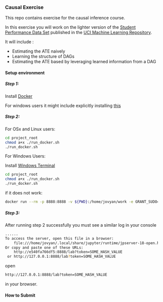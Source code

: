 ### Causal Exercise

This repo contains exercise for the causal inference course. 

In this exercise you will work on the lighter version of the [Student Performance Data Set](https://archive.ics.uci.edu/ml/datasets/Student+Performance#) published in the [UCI Machine Learning Repository](http://archive.ics.uci.edu/ml/index.php).


It will include :
- Estimating the ATE naively
- Learning the structure of DAGs
- Estimating the ATE based by leveraging learned information from a DAG
 

#### Setup environment

##### Step 1: 

Install [Docker](https://docs.docker.com/get-docker/)

For windows users it might include explicitly installing [this](https://docs.microsoft.com/en-us/windows/wsl/install-manual#step-4---download-the-linux-kernel-update-package)

##### Step 2:

For OSx and Linux users:

```bash
cd project_root
chmod a+x ./run_docker.sh
./run_docker.sh
```

For Windows Users:

Install [Windows Terminal](https://www.microsoft.com/en-gb/p/windows-terminal/9n0dx20hk701?rtc=1&activetab=pivot:overviewtab)

```bash
cd project_root
chmod a+x ./run_docker.sh
./run_docker.sh
```

if it does not work:

```bash
docker run --rm -p 8888:8888 -v ${PWD}:/home/jovyan/work -e GRANT_SUDO=yes --user root cryptexis/causal-exercise
```

##### Step 3:

After running step 2 successfully you must see a similar log in your console

```bash
......
To access the server, open this file in a browser:
    file:///home/jovyan/.local/share/jupyter/runtime/jpserver-18-open.html
Or copy and paste one of these URLs:
    http://e540fa766df5:8888/lab?token=SOME_HASH_VALUE
 or http://127.0.0.1:8888/lab?token=SOME_HASH_VALUE
```

open
 
```bash
http://127.0.0.1:8888/lab?token=SOME_HASH_VALUE
```
in your browser.

#### How to Submit

